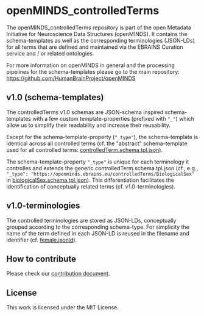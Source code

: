 # openMINDS_controlledTerms

The openMINDS_controlledTerms repository is part of the open Metadata 
Initiative for Neuroscience Data Structures (openMINDS). It contains the 
schema-templates as well as the corresponding terminologies (JSON-LDs) for all 
terms that are defined and maintained via the EBRAINS Curation service and / or 
related ontologies.

For more information on openMINDS in general and the processing pipelines for the schema-templates please go to the main repository: https://github.com/HumanBrainProject/openMINDS

## v1.0 (schema-templates)
The controlledTerms v1.0 schemas are JSON-schema inspired schema-templates with a few custom template-properties (prefixed with `"_"`) which allow us to simplify their readability and increase their reusability.

Except for the schema-template-property (`"_type"`), the schema-template is identical across 
all controlled terms (cf. the "abstract" schema-template used for all controlled terms:
[controlledTerm.schema.tpl.json](https://raw.githubusercontent.com/HumanBrainProject/openMINDS_controlledTerms/master/v1.0/controlledTerm.schema.tpl.json)).

The schema-template-property `"_type"` is unique for each terminology it controlles and extends the 
generic controlledTerm.schema.tpl.json (cf., e.g., `"_type": "https://openminds.ebrains.eu/controlledTerms/BiologicalSex"` in
[biologicalSex.schema.tpl.json](https://raw.githubusercontent.com/HumanBrainProject/openMINDS_controlledTerms/master/v1.0/biologicalSex.schema.tpl.json)). 
This differentiation facilitates the identification of conceptually related 
terms (cf. v1.0-terminologies).

## v1.0-terminologies
The controlled terminologies are stored as JSON-LDs, conceptually grouped 
according to the corresponding schema-type. For simplicity the name of the 
term defined in each JSON-LD is reused in the filename and identifier (cf. 
[female.jsonld](https://raw.githubusercontent.com/HumanBrainProject/openMINDS_controlledTerms/master/v1.0-terminologies/biologicalSex/female.jsonld)).

## How to contribute
Please check our [contribution document](./CONTRIBUTING.md).

## License
This work is licensed under the MIT License.
